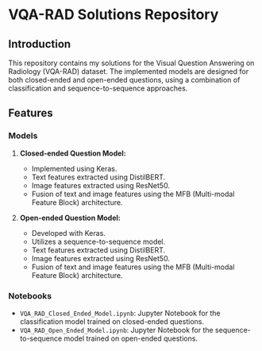 # VQA-RAD Solutions Repository

## Introduction
This repository contains my solutions for the Visual Question Answering on Radiology (VQA-RAD) dataset. The implemented models are designed for both closed-ended and open-ended questions, using a combination of classification and sequence-to-sequence approaches.

## Features
### Models
1. **Closed-ended Question Model:**
   - Implemented using Keras.
   - Text features extracted using DistilBERT.
   - Image features extracted using ResNet50.
   - Fusion of text and image features using the MFB (Multi-modal Feature Block) architecture.

2. **Open-ended Question Model:**
   - Developed with Keras.
   - Utilizes a sequence-to-sequence model.
   - Text features extracted using DistilBERT.
   - Image features extracted using ResNet50.
   - Fusion of text and image features using the MFB (Multi-modal Feature Block) architecture.

### Notebooks
- `VQA_RAD_Closed_Ended_Model.ipynb`: Jupyter Notebook for the classification model trained on closed-ended questions.
- `VQA_RAD_Open_Ended_Model.ipynb`: Jupyter Notebook for the sequence-to-sequence model trained on open-ended questions.
